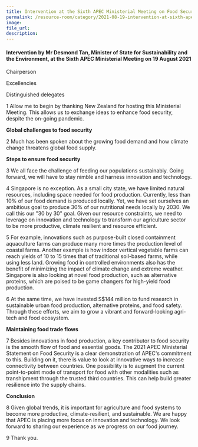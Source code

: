 ```yaml
---  
title: Intervention at the Sixth APEC Ministerial Meeting on Food Security - Mr Desmond Tan  
permalink: /resource-room/category/2021-08-19-intervention-at-sixth-apec-ministerial-meeting-on-food-security/  
image:  
file_url:  
description:  
---  
```


#### Intervention by Mr Desmond Tan, Minister of State for Sustainability and the Environment, at the Sixth APEC Ministerial Meeting on 19 August 2021  

Chairperson

Excellencies

Distinguished delegates

1 Allow me to begin by thanking New Zealand for hosting this Ministerial Meeting. This allows us to exchange ideas to enhance food security, despite the on-going pandemic.

**Global challenges to food security**

2 Much has been spoken about the growing food demand and how climate change threatens global food supply.

**Steps to ensure food security**

3 We all face the challenge of feeding our populations sustainably. Going forward, we will have to stay nimble and harness innovation and technology.

4 Singapore is no exception. As a small city state, we have limited natural resources, including space needed for food production. Currently, less than 10% of our food demand is produced locally. Yet, we have set ourselves an ambitious goal to produce 30% of our nutritional needs locally by 2030. We call this our &quot;30 by 30&quot; goal. Given our resource constraints, we need to leverage on innovation and technology to transform our agriculture sector to be more productive, climate resilient and resource efficient.

5 For example, innovations such as purpose-built closed containment aquaculture farms can produce many more times the production level of coastal farms. Another example is how indoor vertical vegetable farms can reach yields of 10 to 15 times that of traditional soil-based farms, while using less land. Growing food in controlled environments also has the benefit of minimizing the impact of climate change and extreme weather. Singapore is also looking at novel food production, such as alternative proteins, which are poised to be game changers for high-yield food production.

6 At the same time, we have invested S$144 million to fund research in sustainable urban food production, alternative proteins, and food safety. Through these efforts, we aim to grow a vibrant and forward-looking agri-tech and food ecosystem.

**Maintaining food trade flows**

7 Besides innovations in food production, a key contributor to food security is the smooth flow of food and essential goods. The 2021 APEC Ministerial Statement on Food Security is a clear demonstration of APEC&#39;s commitment to this. Building on it, there is value to look at innovative ways to increase connectivity between countries. One possibility is to augment the current point-to-point mode of transport for food with other modalities such as transhipment through the trusted third countries. This can help build greater resilience into the supply chains.

**Conclusion**

8 Given global trends, it is important for agriculture and food systems to become more productive, climate-resilient, and sustainable. We are happy that APEC is placing more focus on innovation and technology. We look forward to sharing our experience as we progress on our food journey.

9 Thank you.
